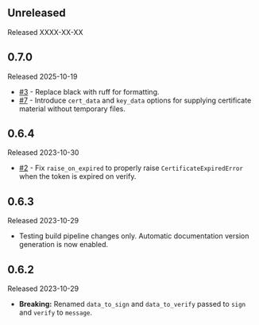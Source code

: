 ## Unreleased

Released XXXX-XX-XX

## 0.7.0

Released 2025-10-19

* [#3](https://github.com/tiwilliam/rsmime/pull/3) - Replace black with ruff for formatting.
* [#7](https://github.com/tiwilliam/rsmime/pull/7) - Introduce ``cert_data`` and ``key_data`` options for supplying certificate material without temporary files.

## 0.6.4

Released 2023-10-30

* [#2](https://github.com/tiwilliam/rsmime/pull/2) - Fix `raise_on_expired` to properly raise `CertificateExpiredError` when the token is expired on verify.

## 0.6.3

Released 2023-10-29

* Testing build pipeline changes only. Automatic documentation version generation is now enabled.

## 0.6.2

Released 2023-10-29

* **Breaking:** Renamed `data_to_sign` and `data_to_verify` passed to `sign` and `verify` to `message`.
